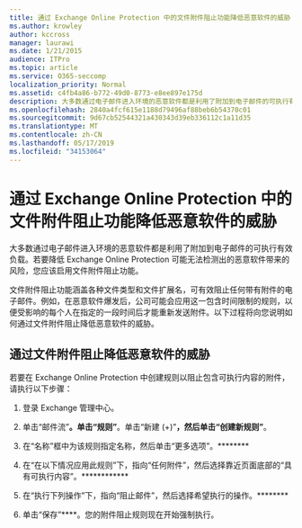 ```yaml
---
title: 通过 Exchange Online Protection 中的文件附件阻止功能降低恶意软件的威胁
ms.author: krowley
author: kccross
manager: laurawi
ms.date: 1/21/2015
audience: ITPro
ms.topic: article
ms.service: O365-seccomp
localization_priority: Normal
ms.assetid: c4fb4a86-b772-49d0-8773-e8ee897e175d
description: 大多数通过电子邮件进入环境的恶意软件都是利用了附加到电子邮件的可执行有效负载。若要降低 Exchange Online Protection 可能无法检测出的恶意软件带来的风险，您应该启用文件附件阻止功能。
ms.openlocfilehash: 2840a4fcf615e1188d79496af88beb6b54370c01
ms.sourcegitcommit: 9d67cb52544321a430343d39eb336112c1a11d35
ms.translationtype: MT
ms.contentlocale: zh-CN
ms.lasthandoff: 05/17/2019
ms.locfileid: "34153064"
---
```

# <a name="reducing-malware-threats-through-file-attachment-blocking-in-exchange-online-protection"></a>通过 Exchange Online Protection 中的文件附件阻止功能降低恶意软件的威胁

大多数通过电子邮件进入环境的恶意软件都是利用了附加到电子邮件的可执行有效负载。若要降低 Exchange Online Protection 可能无法检测出的恶意软件带来的风险，您应该启用文件附件阻止功能。 
  
文件附件阻止功能涵盖各种文件类型和文件扩展名，可有效阻止任何带有附件的电子邮件。例如，在恶意软件爆发后，公司可能会应用这一包含时间限制的规则，以便受影响的每个人在指定的一段时间后才能重新发送附件。以下过程将向您说明如何通过文件附件阻止降低恶意软件的威胁。 
  
## <a name="reducing-malware-threats-through-file-attachment-blocking"></a>通过文件附件阻止降低恶意软件的威胁

若要在 Exchange Online Protection 中创建规则以阻止包含可执行内容的附件，请执行以下步骤：
  
1. 登录 Exchange 管理中心。
    
2. 单击“邮件流”****。单击“规则”****。单击“新建 (+)”****，然后单击“创建新规则”****。 
    
3. 在“名称”框中为该规则指定名称，然后单击“更多选项”。******** 
    
4. 在“在以下情况应用此规则”下，指向“任何附件”，然后选择靠近页面底部的“具有可执行内容”。************ 
    
5. 在“执行下列操作”下，指向“阻止邮件”，然后选择希望执行的操作。******** 
    
6. 单击“保存”****。您的附件阻止规则现在开始强制执行。 
    
